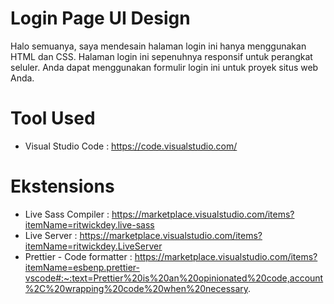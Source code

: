 # Login Page UI Design
Halo semuanya, saya mendesain halaman login ini hanya menggunakan HTML dan CSS. Halaman login ini sepenuhnya responsif untuk perangkat seluler. Anda dapat menggunakan formulir login ini untuk proyek situs web Anda.

# Tool Used
- Visual Studio Code : https://code.visualstudio.com/

# Ekstensions
- Live Sass Compiler : https://marketplace.visualstudio.com/items?itemName=ritwickdey.live-sass
- Live Server : https://marketplace.visualstudio.com/items?itemName=ritwickdey.LiveServer
- Prettier - Code formatter : https://marketplace.visualstudio.com/items?itemName=esbenp.prettier-vscode#:~:text=Prettier%20is%20an%20opinionated%20code,account%2C%20wrapping%20code%20when%20necessary.

